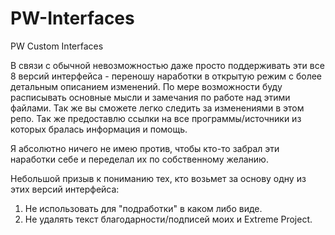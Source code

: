 # PW-Interfaces
PW Custom Interfaces

В связи с обычной невозможностью даже просто поддерживать эти все 8 версий интерфейса - переношу наработки в открытую режим с более детальным описанием изменений.
По мере возможности буду расписывать основные мысли и замечания по работе над этими файлами. Так же вы сможете легко следить за изменениями в этом репо.
Так же предоставлю ссылки на все программы/источники из которых бралась информация и помощь.

Я абсолютно ничего не имею против, чтобы кто-то забрал эти наработки себе и переделал их по собственному желанию.

Небольшой призыв к пониманию тех, кто возьмет за основу одну из этих версий интерфейса:
1. Не использовать для "подработки" в каком либо виде.
2. Не удалять текст благодарности/подписей моих и Extreme Project.

